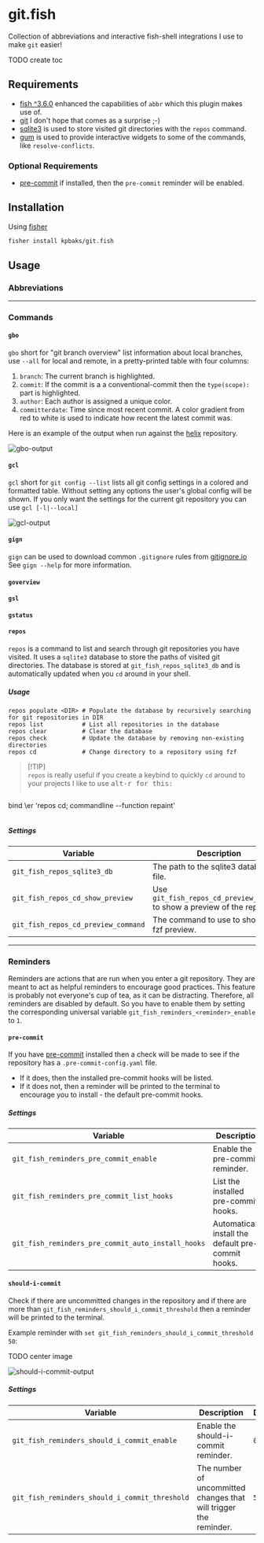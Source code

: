 <!-- # `><> 💙 ` -->

# git.fish

Collection of abbreviations and interactive fish-shell integrations I use to make `git` easier!

TODO create toc

## Requirements

- [fish ^3.6.0](https://github.com/fish-shell/fish-shell/releases/tag/3.6.0) enhanced the capabilities of `abbr` which this plugin makes use of.
- [git](https://git-scm.com/) I don't hope that comes as a surprise ;-)
- [sqlite3](https://www.sqlite.org/index.html) is used to store visited git directories with the `repos` command.
- [gum](https://github.com/charmbracelet/gum) is used to provide interactive widgets to some of the commands, like `resolve-conflicts`.

### Optional Requirements

- [pre-commit](https://pre-commit.com/) if installed, then the `pre-commit` reminder will be enabled.

## Installation

Using [fisher](https://github.com/jorgebucaran/fisher)

```sh
fisher install kpbaks/git.fish
```

## Usage

### Abbreviations

---

### Commands

#### `gbo`

`gbo` short for "git branch overview" list information about local branches, use `--all` for local and remote, in a pretty-printed table with four columns:
1. `branch`: The current branch is highlighted.
2. `commit`: If the commit is a a conventional-commit then the `type(scope):` part is highlighted.
3. `author`: Each author is assigned a unique color.
4. `committerdate`: Time since most recent commit. A color gradient from red to white is used to indicate how recent the latest commit was.

Here is an example of the output when run against the [helix](https://github.com/helix-editor/helix) repository.

![gbo-output](https://github.com/kpbaks/git.fish/assets/57013304/93631887-04ee-42dc-9893-cfb3c6e180d0)

#### `gcl`

`gcl` short for `git config --list` lists all git config settings in a colored and formatted table. Without setting any options the user's global config will be shown. If you only want the settings for the current git repository you can use `gcl [-l|--local]`

![gcl-output](https://github.com/kpbaks/git.fish/assets/57013304/f90f77ef-6366-426d-90de-d354bb1500fa)

#### `gign`

`gign` can be used to download common `.gitignore` rules from [gitignore.io](https://www.toptal.com/developers/gitignore/)
See `gign --help` for more information.

#### `goverview`

#### `gsl`

<!-- #### `gss` -->

#### `gstatus`

#### `repos`

`repos` is a command to list and search through git repositories you have visited. It uses a `sqlite3` database to store the paths of visited git directories. The database is stored at `git_fish_repos_sqlite3_db` and is automatically updated when you `cd` around in your shell.

##### Usage

```fish
repos populate <DIR> # Populate the database by recursively searching for git repositories in DIR
repos list           # List all repositories in the database
repos clear          # Clear the database
repos check          # Update the database by removing non-existing directories
repos cd             # Change directory to a repository using fzf
```
<!-- TODO: insert picture of `repos list` -->

> [!TIP]\
> `repos` is really useful if you create a keybind to quickly `cd` around to your projects
> I like to use <kbd>alt-r<kbd/> for this:
> ```fish
bind \er 'repos cd; commandline --function repaint'
> ```

##### Settings

| Variable | Description | Default |
|----------|-------------|---------|
| `git_fish_repos_sqlite3_db` | The path to the sqlite3 database file. | `$__fish_user_data_dir/git.fish/repos.sqlite3` |
| `git_fish_repos_cd_show_preview` | Use `git_fish_repos_cd_preview_command` to show a preview of the repo in `fzf` | `1` |
| `git_fish_repos_cd_preview_command` | The command to use to show the fzf preview. | `git -c color.status=always -C {} status` |

---

### Reminders

Reminders are actions that are run when you enter a git repository. They are meant to act as helpful reminders to encourage good practices. This feature is probably not everyone's cup of tea, as it can be distracting. Therefore, all reminders are disabled by default. So you have to enable them by setting the corresponding universal variable `git_fish_reminders_<reminder>_enable` to `1`.

#### `pre-commit`

If you have [pre-commit](https://pre-commit.com/) installed then a check will be made to see if the repository has a `.pre-commit-config.yaml` file.

- If it does, then the installed pre-commit hooks will be listed.
- If it does not, then a reminder will be printed to the terminal to encourage you to install - the default pre-commit hooks.

##### Settings

| Variable | Description | Default |
|----------|-------------|---------|
| `git_fish_reminders_pre_commit_enable` | Enable the pre-commit reminder. | `0` |
| `git_fish_reminders_pre_commit_list_hooks` | List the installed pre-commit hooks. | `0` |
| `git_fish_reminders_pre_commit_auto_install_hooks` | Automatically install the default pre-commit hooks. | `0` |

#### `should-i-commit`

Check if there are uncommitted changes in the repository and if there are more than `git_fish_reminders_should_i_commit_threshold` then a reminder will be printed to the terminal.

Example reminder with `set git_fish_reminders_should_i_commit_threshold 50`:

TODO center image

![should-i-commit-output](https://github.com/kpbaks/git.fish/assets/57013304/1e5bbc9a-bfd1-4e80-9ca6-0208b88bd596)

##### Settings

| Variable | Description | Default |
|----------|-------------|---------|
| `git_fish_reminders_should_i_commit_enable` | Enable the should-i-commit reminder. | `0` |
`git_fish_reminders_should_i_commit_threshold` | The number of uncommitted changes that will trigger the reminder. | `50` |
